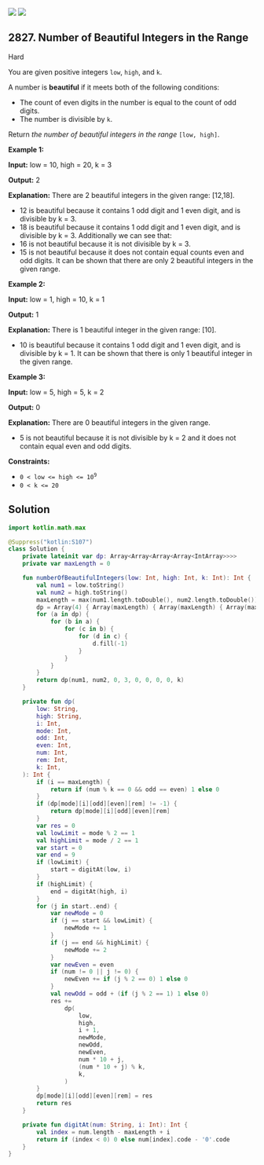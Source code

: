 [![](https://img.shields.io/github/stars/javadev/LeetCode-in-Kotlin?label=Stars&style=flat-square)](https://github.com/javadev/LeetCode-in-Kotlin)
[![](https://img.shields.io/github/forks/javadev/LeetCode-in-Kotlin?label=Fork%20me%20on%20GitHub%20&style=flat-square)](https://github.com/javadev/LeetCode-in-Kotlin/fork)

## 2827\. Number of Beautiful Integers in the Range

Hard

You are given positive integers `low`, `high`, and `k`.

A number is **beautiful** if it meets both of the following conditions:

*   The count of even digits in the number is equal to the count of odd digits.
*   The number is divisible by `k`.

Return _the number of beautiful integers in the range_ `[low, high]`.

**Example 1:**

**Input:** low = 10, high = 20, k = 3

**Output:** 2

**Explanation:** There are 2 beautiful integers in the given range: [12,18]. 
- 12 is beautiful because it contains 1 odd digit and 1 even digit, and is divisible by k = 3. 
- 18 is beautiful because it contains 1 odd digit and 1 even digit, and is divisible by k = 3. Additionally we can see that: 
- 16 is not beautiful because it is not divisible by k = 3. 
- 15 is not beautiful because it does not contain equal counts even and odd digits. It can be shown that there are only 2 beautiful integers in the given range.

**Example 2:**

**Input:** low = 1, high = 10, k = 1

**Output:** 1

**Explanation:** There is 1 beautiful integer in the given range: [10]. 
- 10 is beautiful because it contains 1 odd digit and 1 even digit, and is divisible by k = 1. It can be shown that there is only 1 beautiful integer in the given range.

**Example 3:**

**Input:** low = 5, high = 5, k = 2

**Output:** 0

**Explanation:** There are 0 beautiful integers in the given range. 
- 5 is not beautiful because it is not divisible by k = 2 and it does not contain equal even and odd digits.

**Constraints:**

*   <code>0 < low <= high <= 10<sup>9</sup></code>
*   `0 < k <= 20`

## Solution

```kotlin
import kotlin.math.max

@Suppress("kotlin:S107")
class Solution {
    private lateinit var dp: Array<Array<Array<Array<IntArray>>>>
    private var maxLength = 0

    fun numberOfBeautifulIntegers(low: Int, high: Int, k: Int): Int {
        val num1 = low.toString()
        val num2 = high.toString()
        maxLength = max(num1.length.toDouble(), num2.length.toDouble()).toInt()
        dp = Array(4) { Array(maxLength) { Array(maxLength) { Array(maxLength) { IntArray(k) } } } }
        for (a in dp) {
            for (b in a) {
                for (c in b) {
                    for (d in c) {
                        d.fill(-1)
                    }
                }
            }
        }
        return dp(num1, num2, 0, 3, 0, 0, 0, 0, k)
    }

    private fun dp(
        low: String,
        high: String,
        i: Int,
        mode: Int,
        odd: Int,
        even: Int,
        num: Int,
        rem: Int,
        k: Int,
    ): Int {
        if (i == maxLength) {
            return if (num % k == 0 && odd == even) 1 else 0
        }
        if (dp[mode][i][odd][even][rem] != -1) {
            return dp[mode][i][odd][even][rem]
        }
        var res = 0
        val lowLimit = mode % 2 == 1
        val highLimit = mode / 2 == 1
        var start = 0
        var end = 9
        if (lowLimit) {
            start = digitAt(low, i)
        }
        if (highLimit) {
            end = digitAt(high, i)
        }
        for (j in start..end) {
            var newMode = 0
            if (j == start && lowLimit) {
                newMode += 1
            }
            if (j == end && highLimit) {
                newMode += 2
            }
            var newEven = even
            if (num != 0 || j != 0) {
                newEven += if (j % 2 == 0) 1 else 0
            }
            val newOdd = odd + (if (j % 2 == 1) 1 else 0)
            res +=
                dp(
                    low,
                    high,
                    i + 1,
                    newMode,
                    newOdd,
                    newEven,
                    num * 10 + j,
                    (num * 10 + j) % k,
                    k,
                )
        }
        dp[mode][i][odd][even][rem] = res
        return res
    }

    private fun digitAt(num: String, i: Int): Int {
        val index = num.length - maxLength + i
        return if (index < 0) 0 else num[index].code - '0'.code
    }
}
```